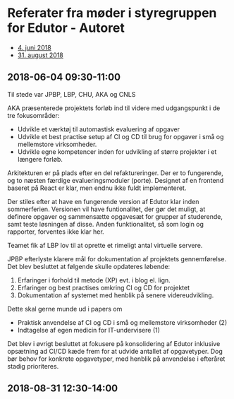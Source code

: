 # Referater fra møder i styregruppen for Edutor - Autoret

* [4. juni 2018](#2018-06-04)
* [31. august 2018](#2018-08-31)

## 2018-06-04 09:30-11:00
<a id="2018-06-04"/>
Til stede var JPBP, LBP, CHU, AKA og CNLS

AKA præsenterede projektets forløb ind til videre med udgangspunkt i de tre
fokusområder:

* Udvikle et værktøj til automastisk evaluering af opgaver
* Udvikle et best practise setup af CI og CD
  til brug for opgaver i små og mellemstore virksomheder.
* Udvikle egne kompetencer inden for udvikling af større projekter
  i et længere forløb.

Arkitekturen er på plads efter en del refaktureringer.
Der er to fungerende, og to næsten færdige evalueringsmoduler (porte).
Designet af en frontend baseret på React er klar,
men endnu ikke fuldt implementeret.

Der stiles efter at have en fungerende version af Edutor klar inden sommerferien.
Versionen vil have funtionalitet,
der gør det muligt,
at definere opgaver og sammensætte opgavesæt for grupper af studerende,
samt teste løsningen af disse.
Anden funktionalitet, så som login og rapporter, forventes ikke klar her.

Teamet fik af LBP lov til at oprette et rimeligt antal virtuelle servere.

JPBP efterlyste klarere mål for dokumentation af projektets gennemførelse.
Det blev besluttet at følgende skulle opdateres løbende:

1. Erfaringer i forhold til metode (XP) evt. i blog el. lign.
2. Erfaringer og best practises omkring CI og CD for projektet
3. Dokumentation af systemet med henblik på senere videreudvikling.

Dette skal gerne munde ud i papers om

* Praktisk anvendelse af CI og CD i små og mellemstore virksomheder (2)
* Indtagelse af egen medicin for IT-undervisere (1)

Det blev i øvrigt besluttet at fokusere på konsolidering af Edutor
inklusive opsætning ad CI/CD kæde frem for at udvide antallet af opgavetyper.
Dog bør behov for konkrete opgavetyper,
med henblik på anvendelse i efteråret stadig prioriteres.  

## 2018-08-31 12:30-14:00
<a id="2018-08-31"/>
